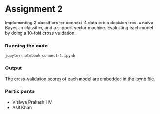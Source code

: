 # Assignment 2

Implementing 2 classifiers for connect-4 data set: a decision tree, a naive Bayesian classifier, and a support vector machine. Evaluating each model by doing a 10-fold cross validation.

### Running the code
`jupyter-notebook connect-4.ipynb`


### Output
The cross-validation scores of each model are embedded in the ipynb file.

### Participants

- Vishwa Prakash HV
- Asif Khan
